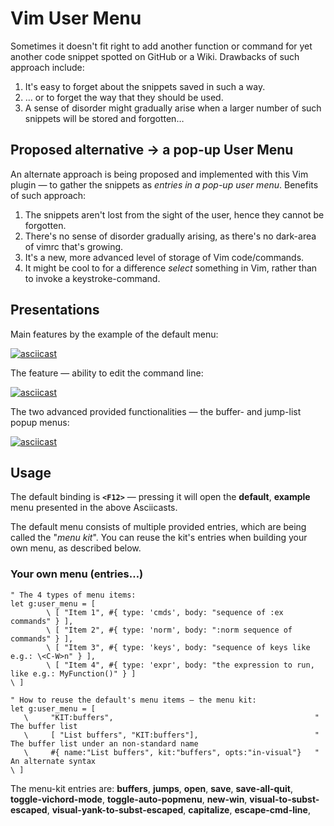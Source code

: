 # Vim User Menu

Sometimes it doesn't fit right to add another function or command for yet
another code snippet spotted on GitHub or a Wiki. Drawbacks of such approach
include:

1. It's easy to forget about the snippets saved in such a way.
2. … or to forget the way that they should be used.
3. A sense of disorder might gradually arise when a larger number of such
   snippets will be stored and forgotten…

## Proposed alternative → a pop-up User Menu

An alternate approach is being proposed and implemented with this Vim plugin
— to gather the snippets as *entries in a pop-up user menu*. Benefits of such
approach:

1. The snippets aren't lost from the sight of the user, hence they cannot be
   forgotten.
2. There's no sense of disorder gradually arising, as there's no dark-area of
   vimrc that's growing.
3. It's a new, more advanced level of storage of Vim code/commands.
4. It might be cool to for a difference *select* something in Vim, rather than
   to invoke a keystroke-command.

## Presentations

Main features by the example of the default menu:

[![asciicast](https://asciinema.org/a/354759.svg)](https://asciinema.org/a/354759)

The feature — ability to edit the command line:

[![asciicast](https://asciinema.org/a/354825.svg)](https://asciinema.org/a/354825)

The two advanced provided functionalities — the buffer- and jump-list popup menus:

[![asciicast](https://asciinema.org/a/356128.svg)](https://asciinema.org/a/356128)

## Usage

The default binding is **`<F12>`** — pressing it will open the **default**,
**example** menu presented in the above Asciicasts.

The default menu consists of multiple provided entries, which are being called
the "*menu kit*". You can reuse the kit's entries when building your own menu,
as described below.

### Your own menu (entries…)

```vim
" The 4 types of menu items:
let g:user_menu = [
        \ [ "Item 1", #{ type: 'cmds', body: "sequence of :ex commands" } ],
        \ [ "Item 2", #{ type: 'norm', body: ":norm sequence of commands" } ],
        \ [ "Item 3", #{ type: 'keys', body: "sequence of keys like e.g.: \<C-W>n" } ],
        \ [ "Item 4", #{ type: 'expr', body: "the expression to run, like e.g.: MyFunction()" } ]
\ ]

" How to reuse the default's menu items — the menu kit:
let g:user_menu = [
   \     "KIT:buffers",                                             " The buffer list
   \     [ "List buffers", "KIT:buffers"],                          " The buffer list under an non-standard name
   \     #{ name:"List buffers", kit:"buffers", opts:"in-visual"}   " An alternate syntax
\ ]
```

The menu-kit entries are: **buffers**, **jumps**, **open**, **save**,
**save-all-quit**, **toggle-vichord-mode**, **toggle-auto-popmenu**,
**new-win**, **visual-to-subst-escaped**, **visual-yank-to-subst-escaped**,
**capitalize**, **escape-cmd-line**,

<!-- vim:set tw=80 autoindent fo+=a1n: --> 
